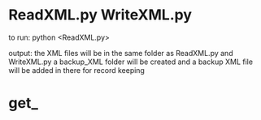 # ReadXML.py WriteXML.py
to run:
python <ReadXML.py>

output:
the XML files will be in the same folder as ReadXML.py and WriteXML.py
a backup_XML folder will be created and a backup XML file will be added in there for record keeping

# get_


